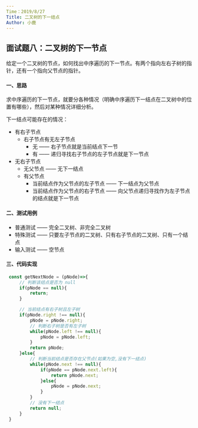 ```yaml
---
Time：2019/8/27
Title: 二叉树的下一结点
Author: 小鹿
---
```




## 面试题八：二叉树的下一节点

给定一个二叉树的节点，如何找出中序遍历的下一节点。有两个指向左右子树的指针，还有一个指向父节点的指针。



#### 一、思路

求中序遍历的下一节点，就要分各种情况（明确中序遍历下一结点在二叉树中的位置有哪些），然后对某种情况详细分析。

下一结点可能存在的情况：

- 有右子节点
  - 右子节点有无左子节点
    - 无 —— 右子节点就是当前结点下一节
    - 有 —— 递归寻找右子节点的左子节点就是下一节点
- 无右子节点
  - 无父节点 —— 无下一结点
  - 有父节点
    - 当前结点作为父节点的左子节点 —— 下一结点为父节点
    - 当前结点作为父节点的右子节点 —— 向父节点递归寻找作为左子节点的结点就是下一节点



#### 二、测试用例

- 普通测试 —— 完全二叉树、非完全二叉树
- 特殊测试 —— 只要左子节点的二叉树、只有右子节点的二叉树、只有一个结点
- 输入测试 —— 空节点



#### 三、代码实现

```javascript
 const getNextNode = (pNode)=>{
     // 判断该结点是否为 null
     if(pNode == null){
         return;
     }

     // 当前结点有右子树且左子树
     if(pNode.right !== null){
         pNode = pNode.right;
         // 判断右子树是否有左子树
         while(pNode.left !== null){
             pNode = pNode.left;
         }
         return pNode;
     }else{
         // 判断当前结点是否存在父节点(如果为空,没有下一结点)
         while(pNode.next !== null){
             if(pNode == pNode.next.left){
                 return pNode.next;
             }else{
                 pNode = pNode.next;
             }
         }
         // 没有下一结点
         return null;
     }
 }
```









